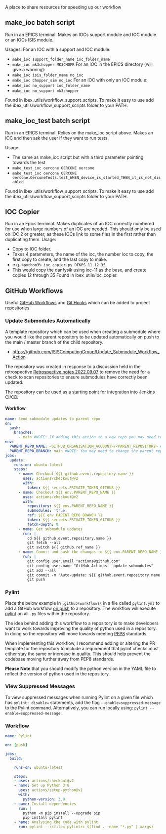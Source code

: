 A place to share resources for speeding up our workflow

## make_ioc batch script

Run in an EPICS terminal.
Makes an IOCs support module and IOC module or an IOCs ISIS module.

Usages: 
For an IOC with a support and IOC module: 
- `make_ioc support_folder_name ioc_folder_name`
- `make_ioc mk3chopper MK3CHOPR`
For an IOC in the EPICS directory (will give a warning): 
- `make_ioc isis_folder_name no_ioc`
- `make_ioc Chopper_sim no_ioc`
For an IOC with only an IOC module: 
- `make_ioc no_support ioc_folder_name`
- `make_ioc no_support mk3chopper`

Found in ibex_utils/workflow_support_scripts.
To make it easy to use add the ibex_utils/workflow_support_scripts folder to your PATH.

## make_ioc_test batch script

Run in an EPICS terminal.
Relies on the make_ioc script above.
Makes an IOC and then ask the user if they want to run tests.

Usage: 
- The same as make_ioc script but with a third parameter pointing towards the test
- `make_test_ioc oercone OERCONE oercone`
- `make_test_ioc oercone OERCONE oercone.OerconeTests.test_WHEN_device_is_started_THEN_it_is_not_disabled`

Found in ibex_utils/workflow_support_scripts.
To make it easy to use add the ibex_utils/workflow_support_scripts folder to your PATH.

## IOC Copier
Run in an Epics terminal.
Makes duplicates of an IOC correctly numbered for use when large numbers of an IOC are needed.
This should only be used on IOC 2 or greater, as these IOCs link to some files in the first rather than duplicating them.
Usage:
- Copy to IOC folder.
- Takes 4 parameters, the name of the ioc, the number ioc to copy, the first copy to create, and the last copy to make.
- e.g. `%python3% ioc_copier.py DFKPS 11 12 35`
- This would copy the danfysik using ioc-11 as the base, and create copies 12 through 35
Found in ibex_utils/ioc_copier.

## GitHub Workflows
Useful [GitHub Workflows](https://docs.github.com/en/actions/learn-github-actions) and [Git Hooks](https://git-scm.com/book/en/v2/Customizing-Git-Git-Hooks) which can be added to project repositories

### Update Submodules Automatically
A template repository which can be used when creating a submodule where you would like the parent repository to be updated automatically on push to the main / master branch of the child repository.
* https://github.com/ISISComputingGroup/Update_Submodule_Workflow_Action

The repository was created in response to a discussion held in the retrospective [Retrospective notes 2022.09.07](https://github.com/ISISComputingGroup/ibex_developers_manual/wiki/Retrospective-notes-2022.09.07) to remove the need for a check to scan repositories to ensure submodules have correctly been updated.

The repository can be used as a starting point for integration into Jenkins CI/CD.

#### Workflow
```YAML
name: Send submodule updates to parent repo
on:
  push:
    branches:
      - main #NOTE: If adding this action to a new repo you may need to change the child repo branch name
env:
  PARENT_REPO_NAME: <GITHUB_ORGANISATION_ACCOUNT>/<PARENT_REPOSITORY> #NOTE: You may need to change the parent repo
  PARENT_REPO_BRANCH: main #NOTE: You may need to change the parent repo branch name
jobs:
  update:
    runs-on: ubuntu-latest
    steps:
      - name: Checkout ${{ github.event.repository.name }}
        uses: actions/checkout@v2
        with:
          token: ${{ secrets.PRIVATE_TOKEN_GITHUB }}
      - name: Checkout ${{ env.PARENT_REPO_NAME }}
        uses: actions/checkout@v2
        with:
          repository: ${{ env.PARENT_REPO_NAME }}
          submodules: 'true'
          ref: ${{ env.PARENT_REPO_BRANCH }}
          token: ${{ secrets.PRIVATE_TOKEN_GITHUB }}
          fetch-depth: 0
      - name: Get submodule updates
        run: |
          cd ${{ github.event.repository.name }}
          git fetch --all
          git switch ${{ github.ref_name }}
      - name: Commit and push the changes to ${{ env.PARENT_REPO_NAME }}
        run: |
          git config user.email "actions@github.com"
          git config user.name "GitHub Actions - update submodules"
          git add --all
          git commit -m "Auto-update: ${{ github.event.repository.name }}" -m "This is an automatic update completed by GitHub Actions, using submodule_update.yml. It was triggered by a push to the ${{ github.ref_name }} branch of the ${{ github.event.repository.name }} submodule repo." || echo "No changes to commit"
          git push
```

### Pylint
Place the below example in `.github\workflows\` in a file called `pylint.yml` to add a GitHub workflow [on push](https://docs.github.com/en/actions/using-workflows/workflow-syntax-for-github-actions#on) to a repository.
The workflow will execute [pylint](https://pypi.org/project/pylint/) on all `.py` files within the repository.

The idea behind adding this workflow to a repository is to make developers want to work towards improving the quality of python used in a repository. In doing so the repository will move towards meeting [PEP8](https://www.python.org/dev/peps/pep-0008/) standards.

When implementing this workflow, I recommend adding or altering the PR template for the repository to include a requirement that pylint checks must either stay the same or increase in quality. This should help prevent the codebase moving further away from PEP8 standards. 

**Please Note** that you should modify the python version in the YAML file to reflect the version of python used in the repository.

### View Suppressed Messages
To view suppressed messages when running Pylint on a given file which has `pylint: disable=` statements, add the flag `--enable=suppressed-message` to the Pylint command. Alternatively, you can run locally using: `pylint --enable=suppressed-message`.

### Workflow
```YAML
name: Pylint

on: [push]

jobs:
  build:

    runs-on: ubuntu-latest

    steps:
    - uses: actions/checkout@v2
    - name: Set up Python 3.8
      uses: actions/setup-python@v1
      with:
        python-version: 3.8
    - name: Install dependencies
      run: |
        python -m pip install --upgrade pip
        pip install pylint
    - name: Analysing the code with pylint
      run: pylint --rcfile=.pylintrc $(find . -name "*.py" | xargs)
```